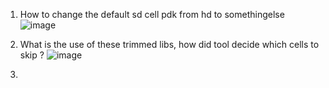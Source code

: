 1. How to change the default sd cell pdk from hd to somethingelse
   ![image](https://github.com/user-attachments/assets/09a3ea2a-df4a-4501-af42-05a47d688b49)


2.  What is the use of these trimmed libs, how did tool decide which cells to skip ?
![image](https://github.com/user-attachments/assets/55c4782f-86b4-4577-91c7-007b14e5538c)

3.  
